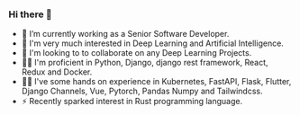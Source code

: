 ### Hi there 👋  
- 🔭 I’m currently working as a Senior Software Developer.  
- 🌱 I'm very much interested in Deep Learning and Artificial Intelligence.  
- 👯 I'm looking to to collaborate on any Deep Learning Projects.  
- ✌🏽 I'm proficient in Python, Django, django rest framework, React, Redux and Docker.  
- ✌🏽 I've some hands on experience in Kubernetes, FastAPI, Flask, Flutter, Django Channels, Vue, Pytorch, Pandas Numpy and Tailwindcss.
- ⚡ Recently sparked interest in Rust programming language.
<!--
**aiwizzard/aiwizzard** is a ✨ _special_ ✨ repository because its `README.md` (this file) appears on your GitHub profile.

Here are some ideas to get you started:

- 🔭 I’m currently working on Machine Learning
- 🌱 I’m currently learning ...
- 👯 I’m looking to collaborate on ...
- 🤔 I’m looking for help with ...
- 💬 Ask me about ...
- 📫 How to reach me: ...
- 😄 Pronouns: ...
- ⚡ Fun fact: ...
-->
